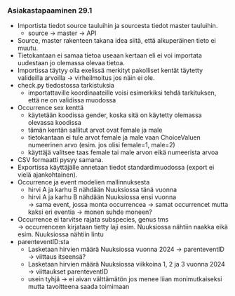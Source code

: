 ### Asiakastapaaminen 29.1

- Importista tiedot source tauluihin ja sourcesta tiedot master tauluihin.
  - source &#8594; master &#8594; API
- Source, master rakenteen takana idea siitä, että alkuperäinen tieto ei muutu.
- Tietokantaan ei samaa tietoa useaan kertaan eli ei voi importata uudestaan jo olemassa olevaa tietoa.
- Importissa täytyy olla exelissä merkityt pakolliset kentät täytetty valideilla arvoilla &#8594; virheilmoitus jos näin ei ole.
- check.py tiedostossa tarkistuksia
  - importattaville koordinaateille voisi esimerkiksi tehdä tarkituksen, että ne on validissa muodossa
- Occurrence sex kenttä
  - käytetään koodissa gender, koska sitä on käytetty olemassa olevassa koodissa
  - tämän kentän sallitut arvot ovat female ja male
  - tietokantaan ei tule arvot female ja male vaan ChoiceValuen numeerinen arvo (esim. jos olisi female=1, male=2)
  - käyttäjä valitsee taas female tai male arvon eikä numeerista arvoa
- CSV formaatti pysyy samana.
- Exportissa käyttäjälle annetaan tiedot standardimuodossa (export ei vielä ajankohtainen).
- Occurrence ja event modelien mallinnuksesta
    - hirvi A ja karhu B nähdään Nuuksiossa tänä vuonna
    - hirvi A ja karhu B nähdään Nuuksiossa ensi vuonna <br> 
      &#8594; sama event, jossa monta occurrencea &#8594; samat occurrencet mutta kaksi eri eventia &#8594; monen suhde moneen?
- Occurrence ei tarvitse rajata subspecies, genus tms <br>
  &#8594; occurrenceen kirjataan tietty laji esim. Nuuksiossa nähtiin naakka eikä esim. Nuuksiossa nähtiin lintu
- parenteventID:sta
    - Lasketaan hirvien määrä Nuuksiossa vuonna 2024 &#8594; parenteventID &#8594; viittaus itseensä?
    - Lasketaan hirvien määrä Nuuksiossa viikkoina 1, 2 ja 3 vuonna 2024 &#8594; viittaukset parenteventID
    - usein tyhjä &#8594; ei aivan välttämätön jos menee liian monimutkaiseksi mutta tavoitteena saada toimimaan
  
